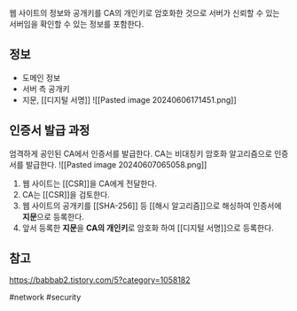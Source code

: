 웹 사이트의 정보와 공개키를 CA의 개인키로 암호화한 것으로 서버가 신뢰할 수 있는 서버임을 확인할 수 있는 정보를 포함한다.
## 정보
- 도메인 정보
- 서버 측 공개키
- 지문, [[디지털 서명]]
![[Pasted image 20240606171451.png]]
## 인증서 발급 과정
엄격하게 공인된 CA에서 인증서를 발급한다.
CA는 비대칭키 암호화 알고리즘으로 인증서를 발급한다.
![[Pasted image 20240607065058.png]]
1. 웹 사이트는 [[CSR]]을 CA에게 전달한다.
2. CA는 [[CSR]]을 검토한다.
3. 웹 사이트의 공개키를 [[SHA-256]] 등 [[해시 알고리즘]]으로 해싱하여 인증서에 **지문**으로 등록한다.
4. 앞서 등록한 **지문**을 **CA의 개인키**로 암호화 하여 [[디지털 서명]]으로 등록한다.
## 참고
https://babbab2.tistory.com/5?category=1058182

#network #security 